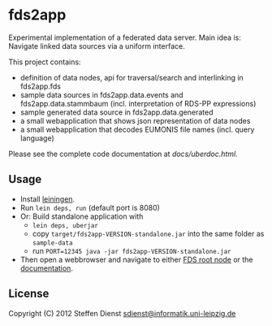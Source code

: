 # fds2app

Experimental implementation of a federated data server. Main idea is: Navigate linked data sources via a uniform interface.

This project contains:

* definition of data nodes, api for traversal/search and interlinking in fds2app.fds
* sample data sources in fds2app.data.events and fds2app.data.stammbaum (incl. interpretation of RDS-PP expressions)
* sample generated data source in fds2app.data.generated
* a small webapplication that shows json representation of data nodes
* a small webapplication that decodes EUMONIS file names (incl. query language)

Please see the complete code documentation at *docs/uberdoc.html*.
## Usage

* Install [leiningen](https://github.com/technomancy/leiningen).
* Run
    `lein deps, run` (default port is 8080)
* Or: Build standalone application with 
    * `lein deps, uberjar`
    * copy `target/fds2app-VERSION-standalone.jar` into the same folder as `sample-data`
    * run `PORT=12345 java -jar fds2app-VERSION-standalone.jar`
* Then open a webbrowser and navigate to either [FDS root node](http://localhost:8080/fds.html) or the [documentation](http://localhost:8080/).

## License

Copyright (C) 2012 Steffen Dienst <sdienst@informatik.uni-leipzig.de>
